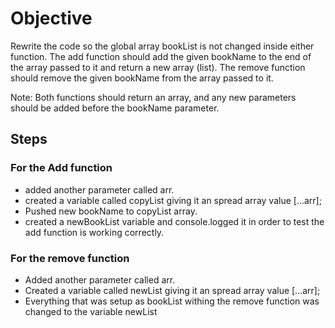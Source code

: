 # Objective 
Rewrite the code so the global array bookList is not changed inside either function. The add function should add the given bookName to the end of the array passed to it and return a new array (list). The remove function should remove the given bookName from the array passed to it.

Note: Both functions should return an array, and any new parameters should be added before the bookName parameter.

## Steps
### For the Add function
- added another parameter called arr.
- created a variable called copyList giving it an spread array value [...arr];
- Pushed new bookName to copyList array.
- created a newBookList variable and console.logged it in order to test the add function is working correctly.

### For the remove function
- Added another parameter called arr.
- Created a variable called newList giving it an spread array value [...arr];
- Everything that was setup as bookList withing the remove function was changed to the variable newList